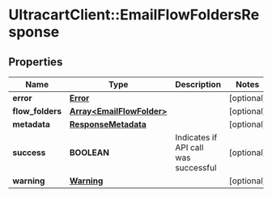 # UltracartClient::EmailFlowFoldersResponse

## Properties
Name | Type | Description | Notes
------------ | ------------- | ------------- | -------------
**error** | [**Error**](Error.md) |  | [optional] 
**flow_folders** | [**Array&lt;EmailFlowFolder&gt;**](EmailFlowFolder.md) |  | [optional] 
**metadata** | [**ResponseMetadata**](ResponseMetadata.md) |  | [optional] 
**success** | **BOOLEAN** | Indicates if API call was successful | [optional] 
**warning** | [**Warning**](Warning.md) |  | [optional] 


